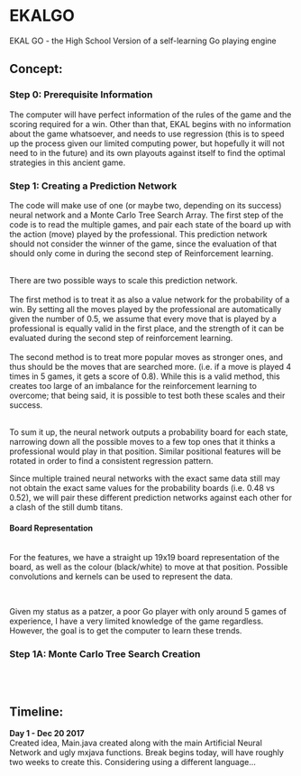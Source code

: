 # EKALGO
EKAL GO - the High School Version of a self-learning Go playing engine
<br>

<h2>Concept: </h2>
<h3> Step 0: Prerequisite Information </h3>
The computer will have perfect information of the rules of the game and the scoring required for a win. Other than that, EKAL begins with no information about the game whatsoever, and needs to use regression (this is to speed up the process given our limited computing power, but hopefully it will not need to in the future) and its own playouts against itself to find the optimal strategies in this ancient game. 

<h3> Step 1: Creating a Prediction Network </h3>
The code will make use of one (or maybe two, depending on its success) neural network and a Monte Carlo Tree Search Array. The first step of the code is to read the multiple games, and pair each state of the board up with the action (move) played by the professional. This prediction network should not consider the winner of the game, since the evaluation of that should only come in during the second step of Reinforcement learning.

<br>There are two possible ways to scale this prediction network. <br><br>The first method is to treat it as also a value network for the probability of a win. By setting all the moves played by the professional are automatically given the number of 0.5, we assume that every move that is played by a professional is equally valid in the first place, and the strength of it can be evaluated during the second step of reinforcement learning.
<br><br>The second method is to treat more popular moves as stronger ones, and thus should be the moves that are searched more. (i.e. if a move is played 4 times in 5 games, it gets a score of 0.8). While this is a valid method, this creates too large of an imbalance for the reinforcement learning to overcome; that being said, it is possible to test both these scales and their success.

<br> To sum it up, the neural network outputs a probability board for each state, narrowing down all the possible moves to a few top ones that it thinks a professional would play in that position. Similar positional features will be rotated in order to find a consistent regression pattern.

Since multiple trained neural networks with the exact same data still may not obtain the exact same values for the probability boards (i.e. 0.48 vs 0.52), we will pair these different prediction networks against each other for a clash of the still dumb titans.

<h4> Board Representation </h4>

<br>For the features, we have a straight up 19x19 board representation of the board, as well as the colour (black/white) to move at that position. Possible convolutions and kernels can be used to represent the data.

<br>

Given my status as a patzer, a poor Go player with only around 5 games of experience, I have a very limited knowledge of the game regardless. However, the goal is to get the computer to learn these trends.

<h3> Step 1A: Monte Carlo Tree Search Creation </h3>

<br>
<br>
<h2> Timeline: </h2>
<b> Day 1 - Dec 20 2017 </b> <br>
Created idea, Main.java created along with the main Artificial Neural Network and ugly mxjava functions. Break begins today, will have roughly two weeks to create this. Considering using a different language...
